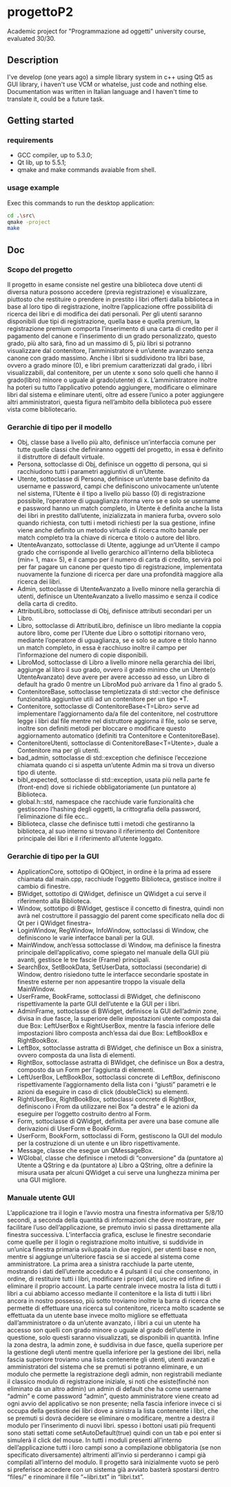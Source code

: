 # progettoP2
Academic project for "Programmazione ad oggetti" university course, evaluated 30/30.
## Description
I've develop (one years ago) a simple library system in c++ using Qt5 as GUI library, i haven't use VCM or whatelse, just code and nothing else.
Documentation was written in Italian language and I haven't time to translate it, could be a future task.
## Getting started
### requirements
* GCC compiler, up to 5.3.0;
* Qt lib, up to 5.5.1;
* qmake and make commands avaiable from shell.
### usage example
Exec this commands to run the desktop application:
```bash
cd .\src\
qmake -project
make
```
## Doc
### Scopo del progetto
Il progetto in esame consiste nel gestire una biblioteca dove utenti di diversa natura possono accedere (previa registrazione) e visualizzare, piuttosto che restituire o prendere in prestito i libri offerti dalla biblioteca in base al loro tipo di registrazione, inoltre l’applicazione offre possibilità di ricerca dei libri e di modifica dei dati personali. Per gli utenti saranno disponibili due tipi di registrazione, quella base e quella premium, la registrazione premium comporta l’inserimento di una carta di credito per il pagamento del canone e l’inserimento di un grado personalizzato, questo grado, più alto sarà, fino ad un massimo di 5, più libri si potranno visualizzare dal contenitore, l’amministratore è un’utente avanzato senza canone con grado massimo. Anche i libri si suddividono tra libri base, ovvero a grado minore (0), e libri premium caratterizzati dal grado, i libri visualizzabili, dal contenitore, per un utente x sono solo quelli che hanno il grado(libro) minore o uguale al grado(utente) di x. L’amministratore inoltre ha poteri su tutto l’applicativo potendo aggiungere, modificare o eliminare libri dal sistema e eliminare utenti, oltre ad essere l’unico a poter aggiungere altri amministratori, questa figura nell’ambito della biblioteca può essere vista come bibliotecario.
### Gerarchie di tipo per il modello
* Obj, classe base a livello più alto, definisce un’interfaccia comune per tutte quelle classi che definiranno oggetti del progetto, in essa è definito il distruttore di default virtuale.
* Persona, sottoclasse di Obj, definisce un oggetto di persona, qui si racchiudono tutti i parametri aggiuntivi di un’Utente.
* Utente, sottoclasse di Persona, definisce un’utente base definito da username e password, campi che definiscono univocamente un’utente nel sistema, l’Utente è il tipo a livello più basso (0) di registrazione possibile, l’operatore di uguaglianza ritorna vero se e solo se username e password hanno un match completo, in Utente è definita anche la lista dei libri in prestito dall’utente, inizializzata in maniera furba, ovvero solo quando richiesta, con tutti i metodi richiesti per la sua gestione, infine viene anche definito un metodo virtuale di ricerca molto banale per match completo tra la chiave di ricerca e titolo o autore del libro.
* UtenteAvanzato, sottoclasse di Utente, aggiunge ad un’Utente il campo grado che corrisponde al livello gerarchico all’interno della biblioteca (min= 1, max= 5), e il campo per il numero di carta di credito, servirà poi per far pagare un canone per questo tipo di registrazione, implementata nuovamente la funzione di ricerca per dare una profondità maggiore alla ricerca dei libri.
* Admin, sottoclasse di UtenteAvanzato a livello minore nella gerarchia di utenti, definisce
un UtenteAvanzato a livello massimo e senza il codice della carta di credito.
* AttributiLibro, sottoclasse di Obj, definisce attributi secondari per un Libro.
* Libro, sottoclasse di AttributiLibro, definisce un libro mediante la coppia autore libro, come per l’Utente due Libro o sottotipi ritornano vero, mediante l’operatore di uguaglianza, se e solo se autore e titolo hanno un match completo, in essa è racchiuso inoltre il campo per l’informazione del numero di copie disponibili.
* LibroMod, sottoclasse di Libro a livello minore nella gerarchia dei libri, aggiunge al libro il suo grado, ovvero il grado minimo che un Utente(o UtenteAvanzato) deve avere per avere accesso ad esso, un Libro di default ha grado 0 mentre un LibroMod può arrivare da 1 fino al grado 5.
* ContenitoreBase, sottoclasse templetizzata di std::vector che definisce funzionalità aggiuntive utili ad un contenitore per un tipo *T.
* Contenitore, sottoclasse di ContenitoreBase<T=Libro> serve ad implementare l’aggiornamento da/a file del contenitore, nel costruttore legge i libri dal file mentre nel distruttore aggiorna il file, solo se serve, inoltre son definiti metodi per bloccare o modificare questo aggiornamento automatico (definiti tra Contenitore e ContenitoreBase).
* ContenitoreUtenti, sottoclasse di ContenitoreBase<T=Utente>, duale a Contenitore ma per gli utenti.
* bad_admin, sottoclasse di std::exception che definisce l’eccezione chiamata quando ci si aspetta un’utente Admin ma si trova un diverso tipo di utente.
* bibl_expected, sottoclasse di std::exception, usata più nella parte fe (front-end) dove si richiede obbligatoriamente (un puntatore a) Biblioteca.
* global.h::std, namespace che racchiude varie funzionalità che gestiscono l’hashing degli oggetti, la crittografia della password, l’eliminazione di file ecc..
* Biblioteca, classe che definisce tutti i metodi che gestiranno la biblioteca, al suo interno si trovano
il riferimento del Contenitore principale dei libri e il riferimento all’utente loggato.
### Gerarchie di tipo per la GUI
* ApplicationCore, sottotipo di QObject, in ordine è la prima ad essere chiamata dal main.cpp, racchiude l’oggetto Biblioteca, gestisce inoltre il cambio di finestre.
* BWidget, sottotipo di QWidget, definisce un QWidget a cui serve il riferimento alla Biblioteca.
* Window, sottotipo di BWidget, gestisce il concetto di finestra, quindi non avrà nel costruttore il passaggio del parent come specificato nella doc di Qt per i QWidget finestra-
* LoginWindow, RegWindow, InfoWindow, sottoclassi di Window, che definiscono le varie interfacce banali per la GUI.
* MainWindow, anch’essa sottoclasse di Window, ma definisce la finestra principale dell’applicativo, come spiegato nel manuale della GUI più avanti, gestisce le tre fascie (Frame) principali.
* SearchBox, SetBookData, SetUserData, sottoclassi (secondarie) di Window, dentro risiedono tutte le interfacce secondarie spostate in finestre esterne per non appesantire troppo la visuale della MainWindow.
* UserFrame, BookFrame, sottoclassi di BWidget, che definiscono rispettivamente la parte GUI dell’utente e la GUI per i libri.
* AdminFrame, sottoclasse di BWidget, definisce la GUI dell’admin zone, divisa in due fasce, la superiore delle impostazioni utente composta dai due Box: LeftUserBox e RightUserBox, mentre la fascia inferiore delle impostazioni libro composta anch’essa dai due Box: LeftBookBox e RightBookBox.
* LeftBox, sottoclasse astratta di BWidget, che definisce un Box a sinistra, ovvero composta da una lista di elementi.
* RightBox, sottoclasse astratta di BWidget, che definisce un Box a destra, composto da un Form per l’aggiunta di elementi.
* LeftUserBox, LeftBookBox, sottoclassi concrete di LeftBox, definiscono rispettivamente l’aggiornamento della lista con i “giusti” parametri e le azioni da eseguire in caso di click (doubleClick) su elementi.
* RightUserBox, RightBookBox, sottoclassi concrete di RightBox, definiscono i From da utilizzare nei Box “a destra” e le azioni da eseguire per l’oggetto costruito dentro al Form.
* Form, sottoclasse di QWidget, definita per avere una base comune alle derivazioni di UserForm e BookForm.
* UserForm, BookForm, sottoclassi di Form, gestiscono la GUI del modulo per la costruzione di un utente e un libro rispettivamente.
* Message, classe che esegue un QMessageBox.
* WGlobal, classe che definisce i metodi di “conversione” da (puntatore a) Utente a QString e da (puntatore a) Libro a QString, oltre a definire la misura usata per alcuni QWidget a cui serve una lunghezza minima per una GUI migliore.
### Manuale utente GUI
L’applicazione tra il login e l’avvio mostra una finestra informativa per 5/8/10 secondi, a seconda della quantità di informazioni che deve mostrare, per facilitare l’uso dell’applicazione, se premuto invio si passa direttamente alla finestra successiva.
L’interfaccia grafica, escluse le finestre secondarie come quelle per il login o registrazione molto intuitive, si suddivide in un’unica finestra primaria sviluppata in due regioni, per utenti base e non, mentre si aggiunge un’ulteriore fascia se si accede al sistema come amministratore.
La prima area a sinistra racchiude la parte utente, mostrando i dati dell’utente acceduto e 4 pulsanti il cui che consentono, in ordine, di restituire tutti i libri, modificare i propri dati, uscire ed infine di eliminare il proprio account.
La parte centrale invece mostra la lista di tutti i libri a cui abbiamo accesso mediante il contenitore e la lista di tutti i libri ancora in nostro possesso, più sotto troviamo inoltre la barra di ricerca che permette di effettuare una ricerca sul contenitore, ricerca molto scadente se effettuata da un utente base invece molto migliore se effettuata dall’amministratore o da un’utente avanzato, i libri a cui un utente ha accesso son quelli con grado minore o uguale al grado dell’utente in questione, solo questi saranno visualizzati, se disponibili in quantità.
Infine la zona destra, la admin zone, è suddivisa in due fasce, quella superiore per la gestione degli utenti mentre quella inferiore per la gestione dei libri, nella fascia superiore troviamo una lista contenente gli utenti, utenti avanzati e amministratori del sistema che se premuti si potranno eliminare, e un modulo che permette la registrazione degli admin, non registrabili mediante il classico modulo di registrazione iniziale, si noti che esiste(finché non eliminato da un altro admin) un admin di default che ha come username “admin” e come password “admin”, questo amministratore viene creato ad ogni avvio del applicativo se non presente; nella fascia inferiore invece ci si occupa della gestione dei libri dove a sinistra la lista contenente i libri, che se premuti si dovrà decidere se eliminare o modificare, mentre a destra il modulo per l’inserimento di nuovi libri.
spesso i bottoni usati più frequenti sono stati settati come setAutoDefault(true) quindi con un tab e poi enter si simulerà il click del mouse.
In tutti i moduli presenti all’interno dell’applicazione tutti i loro campi sono a compilazione obbligatoria (se non specificato diversamente) altrimenti all’invio si perderanno i campi già compilati all’interno del modulo.
Il progetto sarà inizialmente vuoto se però si preferisce accedere con un sistema già avviato basterà spostarsi dentro “files/” e rinominare il file “~libri.txt” in “libri.txt”.
